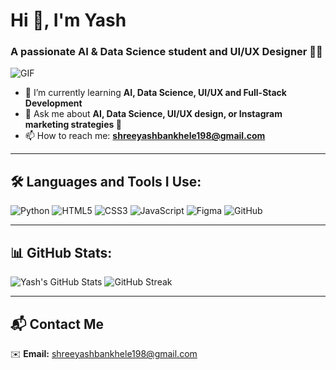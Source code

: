 # Hi 👋, I'm Yash

### A passionate AI & Data Science student and UI/UX Designer 🎨🤖

![GIF](https://media.giphy.com/media/qgQUggAC3Pfv687qPC/giphy.gif)

- 🌱 I’m currently learning **AI, Data Science, UI/UX and Full-Stack Development**
- 💬 Ask me about **AI, Data Science, UI/UX design, or Instagram marketing strategies 🚀**
- 📫 How to reach me: **shreeyashbankhele198@gmail.com**

---

## 🛠️ Languages and Tools I Use:

![Python](https://img.shields.io/badge/Python-3776AB?style=for-the-badge&logo=python&logoColor=white)
![HTML5](https://img.shields.io/badge/HTML5-E34F26?style=for-the-badge&logo=html5&logoColor=white)
![CSS3](https://img.shields.io/badge/CSS3-1572B6?style=for-the-badge&logo=css3&logoColor=white)
![JavaScript](https://img.shields.io/badge/JavaScript-F7DF1E?style=for-the-badge&logo=javascript&logoColor=black)
![Figma](https://img.shields.io/badge/Figma-F24E1E?style=for-the-badge&logo=figma&logoColor=white)
![GitHub](https://img.shields.io/badge/GitHub-100000?style=for-the-badge&logo=github&logoColor=white)

---

## 📊 GitHub Stats:

![Yash's GitHub Stats](https://github-readme-stats.vercel.app/api?username=YashBankhele&show_icons=true&theme=radical)
![GitHub Streak](https://github-readme-streak-stats.herokuapp.com/?user=YashBankhele&theme=radical)

---

## 📬 Contact Me

✉️ **Email:** [shreeyashbankhele198@gmail.com](mailto:shreeymail.com)
